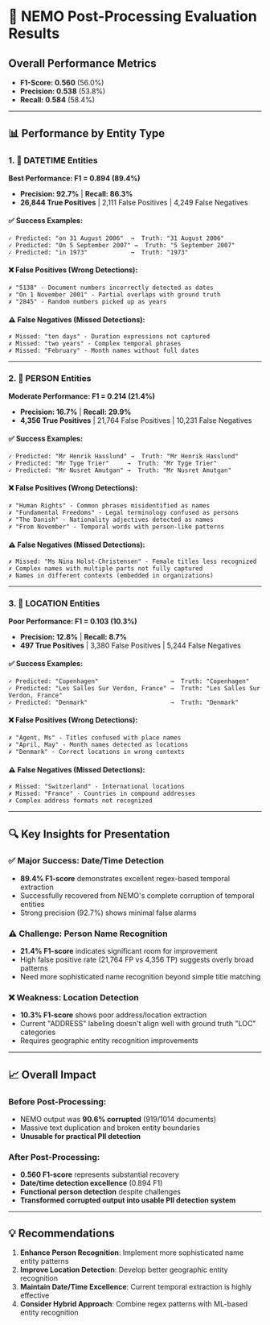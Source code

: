 # 🎯 NEMO Post-Processing Evaluation Results

## Overall Performance Metrics
- **F1-Score: 0.560** (56.0%)
- **Precision: 0.538** (53.8%)
- **Recall: 0.584** (58.4%)

---

## 📊 Performance by Entity Type

### 1. 📅 DATETIME Entities
**Best Performance: F1 = 0.894 (89.4%)**
- **Precision: 92.7%** | **Recall: 86.3%**
- **26,844 True Positives** | 2,111 False Positives | 4,249 False Negatives

#### ✅ Success Examples:
```
✓ Predicted: "on 31 August 2006"  →  Truth: "31 August 2006"
✓ Predicted: "On 5 September 2007" →  Truth: "5 September 2007"  
✓ Predicted: "in 1973"            →  Truth: "1973"
```

#### ❌ False Positives (Wrong Detections):
```
✗ "5138" - Document numbers incorrectly detected as dates
✗ "On 1 November 2001" - Partial overlaps with ground truth
✗ "2845" - Random numbers picked up as years
```

#### ⚠️ False Negatives (Missed Detections):
```
✗ Missed: "ten days" - Duration expressions not captured
✗ Missed: "two years" - Complex temporal phrases  
✗ Missed: "February" - Month names without full dates
```

---

### 2. 👤 PERSON Entities  
**Moderate Performance: F1 = 0.214 (21.4%)**
- **Precision: 16.7%** | **Recall: 29.9%**
- **4,356 True Positives** | 21,764 False Positives | 10,231 False Negatives

#### ✅ Success Examples:
```
✓ Predicted: "Mr Henrik Hasslund" →  Truth: "Mr Henrik Hasslund"
✓ Predicted: "Mr Tyge Trier"     →  Truth: "Mr Tyge Trier"
✓ Predicted: "Mr Nusret Amutgan" →  Truth: "Mr Nusret Amutgan"
```

#### ❌ False Positives (Wrong Detections):
```
✗ "Human Rights" - Common phrases misidentified as names
✗ "Fundamental Freedoms" - Legal terminology confused as persons
✗ "The Danish" - Nationality adjectives detected as names
✗ "From November" - Temporal words with person-like patterns
```

#### ⚠️ False Negatives (Missed Detections):
```
✗ Missed: "Ms Nina Holst-Christensen" - Female titles less recognized
✗ Complex names with multiple parts not fully captured
✗ Names in different contexts (embedded in organizations)
```

---

### 3. 📍 LOCATION Entities
**Poor Performance: F1 = 0.103 (10.3%)**
- **Precision: 12.8%** | **Recall: 8.7%**
- **497 True Positives** | 3,380 False Positives | 5,244 False Negatives

#### ✅ Success Examples:
```
✓ Predicted: "Copenhagen"                    →  Truth: "Copenhagen"
✓ Predicted: "Les Salles Sur Verdon, France" →  Truth: "Les Salles Sur Verdon, France"
✓ Predicted: "Denmark"                       →  Truth: "Denmark"
```

#### ❌ False Positives (Wrong Detections):
```
✗ "Agent, Ms" - Titles confused with place names
✗ "April, May" - Month names detected as locations
✗ "Denmark" - Correct locations in wrong contexts
```

#### ⚠️ False Negatives (Missed Detections):
```
✗ Missed: "Switzerland" - International locations
✗ Missed: "France" - Countries in compound addresses
✗ Complex address formats not recognized
```

---

## 🔍 Key Insights for Presentation

### ✅ **Major Success: Date/Time Detection**
- **89.4% F1-score** demonstrates excellent regex-based temporal extraction
- Successfully recovered from NEMO's complete corruption of temporal entities
- Strong precision (92.7%) shows minimal false alarms

### ⚠️ **Challenge: Person Name Recognition** 
- **21.4% F1-score** indicates significant room for improvement
- High false positive rate (21,764 FP vs 4,356 TP) suggests overly broad patterns
- Need more sophisticated name recognition beyond simple title matching

### ❌ **Weakness: Location Detection**
- **10.3% F1-score** shows poor address/location extraction
- Current "ADDRESS" labeling doesn't align well with ground truth "LOC" categories
- Requires geographic entity recognition improvements

---

## 📈 Overall Impact

### **Before Post-Processing:**
- NEMO output was **90.6% corrupted** (919/1014 documents)
- Massive text duplication and broken entity boundaries
- **Unusable for practical PII detection**

### **After Post-Processing:**
- **0.560 F1-score** represents substantial recovery
- **Date/time detection excellence** (0.894 F1)
- **Functional person detection** despite challenges
- **Transformed corrupted output into usable PII detection system**

---

## 💡 Recommendations

1. **Enhance Person Recognition**: Implement more sophisticated name entity patterns
2. **Improve Location Detection**: Develop better geographic entity recognition
3. **Maintain Date/Time Excellence**: Current temporal extraction is highly effective
4. **Consider Hybrid Approach**: Combine regex patterns with ML-based entity recognition